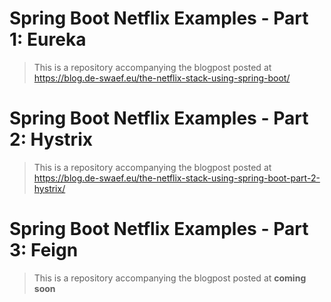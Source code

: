 # Spring Boot Netflix Examples - Part 1: Eureka

> This is a repository accompanying the blogpost posted at https://blog.de-swaef.eu/the-netflix-stack-using-spring-boot/

# Spring Boot Netflix Examples - Part 2: Hystrix

> This is a repository accompanying the blogpost posted at https://blog.de-swaef.eu/the-netflix-stack-using-spring-boot-part-2-hystrix/

# Spring Boot Netflix Examples - Part 3: Feign

> This is a repository accompanying the blogpost posted at **coming soon**
